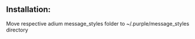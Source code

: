 Installation:
-------------------------------------------

Move respective adium message_styles folder to ~/.purple/message_styles directory